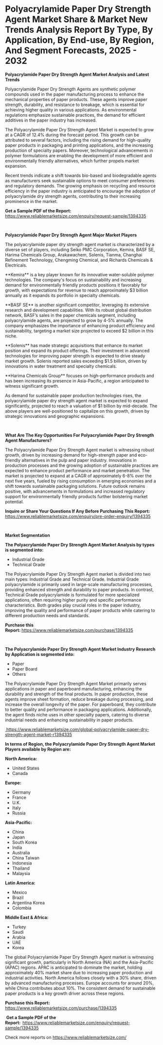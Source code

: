 <p><h1>Polyacrylamide Paper Dry Strength Agent Market Share & Market New Trends Analysis Report By Type, By Application, By End-use, By Region, And Segment Forecasts, 2025 - 2032</h1></p><p><strong>Polyacrylamide Paper Dry Strength Agent Market Analysis and Latest Trends</strong></p>
<p><p>Polyacrylamide Paper Dry Strength Agents are synthetic polymer compounds used in the paper manufacturing process to enhance the mechanical properties of paper products. These agents improve paper strength, durability, and resistance to breakage, which is essential for achieving higher quality in various applications. As environmental regulations emphasize sustainable practices, the demand for efficient additives in the paper industry has increased.</p><p>The Polyacrylamide Paper Dry Strength Agent Market is expected to grow at a CAGR of 12.4% during the forecast period. This growth can be attributed to several factors, including the rising demand for high-quality paper products in packaging and printing applications, and the increasing production of specialty papers. Moreover, technological advancements in polymer formulations are enabling the development of more efficient and environmentally friendly alternatives, which further propels market expansion.</p><p>Recent trends indicate a shift towards bio-based and biodegradable agents as manufacturers seek sustainable options to meet consumer preferences and regulatory demands. The growing emphasis on recycling and resource efficiency in the paper industry is anticipated to encourage the adoption of polyacrylamide dry strength agents, contributing to their increasing prominence in the market.</p></p>
<p><strong>Get a Sample PDF of the Report:&nbsp;</strong> <a href="https://www.reliablemarketsize.com/enquiry/request-sample/1394335?utm_campaign=3365&utm_medium=2&utm_source=Github&utm_content=ia&utm_term=22032025&utm_id=polyacrylamide-paper-dry-strength-agent">https://www.reliablemarketsize.com/enquiry/request-sample/1394335</a></p>
<p>&nbsp;</p>
<p><strong>Polyacrylamide Paper Dry Strength Agent Major Market Players</strong></p>
<p><p>The polyacrylamide paper dry strength agent market is characterized by a diverse set of players, including Seiko PMC Corporation, Kemira, BASF SE, Harima Chemicals Group, Arakawachem, Solenis, Tianma, Changhai Refinement Technology, Chengming Chemical, and Richards Chemicals & Electricals. </p><p>**Kemira** is a key player known for its innovative water-soluble polymer technologies. The company's focus on sustainability and increasing demand for environmentally friendly products positions it favorably for growth, with expectations for revenue to reach approximately $3 billion annually as it expands its portfolio in specialty chemicals.</p><p>**BASF SE** is another significant competitor, leveraging its extensive research and development capabilities. With its robust global distribution network, BASF’s sales in the paper chemicals segment, including polyacrylamide agents, are projected to grow by 4-5% annually. The company emphasizes the importance of enhancing product efficiency and sustainability, targeting a market size projected to exceed $2 billion in this niche.</p><p>**Solenis** has made strategic acquisitions that enhance its market position and expand its product offerings. Their investment in advanced technologies for improving paper strength is expected to drive steady market growth. Solenis reported sales exceeding $1.5 billion, driven by innovations in water treatment and specialty chemicals.</p><p>**Harima Chemicals Group** focuses on high-performance products and has been increasing its presence in Asia-Pacific, a region anticipated to witness significant growth. </p><p>As demand for sustainable paper production technologies rises, the polyacrylamide paper dry strength agent market is expected to expand significantly, projected to reach a valuation of $1 billion by mid-decade. The above players are well-positioned to capitalize on this growth, driven by strategic innovations and geographic expansions.</p></p>
<p>&nbsp;</p>
<p><strong>What Are The Key Opportunities For Polyacrylamide Paper Dry Strength Agent Manufacturers?</strong></p>
<p><p>The Polyacrylamide Paper Dry Strength Agent market is witnessing robust growth, driven by increasing demand for high-strength paper and eco-friendly alternatives in the pulp and paper industry. Innovations in production processes and the growing adoption of sustainable practices are expected to enhance product performance and market penetration. The market is projected to expand at a CAGR of approximately 6-8% over the next five years, fueled by rising consumption in emerging economies and a shift towards sustainable packaging solutions. Future outlook remains positive, with advancements in formulations and increased regulatory support for environmentally friendly products further bolstering market potential.</p></p>
<p><strong>Inquire or Share Your Questions If Any Before Purchasing This Report:</strong> <a href="https://www.reliablemarketsize.com/enquiry/pre-order-enquiry/1394335?utm_campaign=3365&utm_medium=2&utm_source=Github&utm_content=ia&utm_term=22032025&utm_id=polyacrylamide-paper-dry-strength-agent">https://www.reliablemarketsize.com/enquiry/pre-order-enquiry/1394335</a></p>
<p>&nbsp;</p>
<p><strong>Market Segmentation</strong></p>
<p><strong>The Polyacrylamide Paper Dry Strength Agent Market Analysis by types is segmented into:</strong></p>
<p><ul><li>Industrial Grade</li><li>Technical Grade</li></ul></p>
<p><p>The Polyacrylamide Paper Dry Strength Agent market is divided into two main types: Industrial Grade and Technical Grade. Industrial Grade polyacrylamide is primarily used in large-scale manufacturing processes, providing enhanced strength and durability to paper products. In contrast, Technical Grade polyacrylamide is formulated for more specialized applications, often requiring higher purity and specific performance characteristics. Both grades play crucial roles in the paper industry, improving the quality and performance of paper products while catering to different production needs and standards.</p></p>
<p><strong>Purchase this Report:&nbsp;</strong><a href="https://www.reliablemarketsize.com/purchase/1394335?utm_campaign=3365&utm_medium=2&utm_source=Github&utm_content=ia&utm_term=22032025&utm_id=polyacrylamide-paper-dry-strength-agent">https://www.reliablemarketsize.com/purchase/1394335</a></p>
<p>&nbsp;</p>
<p><strong>The Polyacrylamide Paper Dry Strength Agent Market Industry Research by Application is segmented into:</strong></p>
<p><ul><li>Paper</li><li>Paper Board</li><li>Others</li></ul></p>
<p><p>The Polyacrylamide Paper Dry Strength Agent Market primarily serves applications in paper and paperboard manufacturing, enhancing the durability and strength of the final products. In paper production, these agents improve sheet formation, reduce breakage during processing, and increase the overall longevity of the paper. For paperboard, they contribute to better quality and performance in packaging applications. Additionally, the agent finds niche uses in other specialty papers, catering to diverse industrial needs and enhancing sustainability in paper products.</p></p>
<p><a href="https://www.reliablemarketsize.com/global-polyacrylamide-paper-dry-strength-agent-market-r1394335?utm_campaign=3365&utm_medium=2&utm_source=Github&utm_content=ia&utm_term=22032025&utm_id=polyacrylamide-paper-dry-strength-agent">&nbsp;https://www.reliablemarketsize.com/global-polyacrylamide-paper-dry-strength-agent-market-r1394335</a></p>
<p><strong>In terms of Region, the Polyacrylamide Paper Dry Strength Agent Market Players available by Region are:</strong></p>
<p>
    <p> <strong> North America: </strong>
        <ul>
            <li>United States</li>
            <li>Canada</li>
        </ul>
        </p> 
    <p> <strong> Europe: </strong>
        <ul>
            <li>Germany</li>
            <li>France</li>
            <li>U.K.</li>
            <li>Italy</li>
            <li>Russia</li>
        </ul>
        </p> 
    <p> <strong> Asia-Pacific: </strong>
        <ul>
            <li>China</li>
            <li>Japan</li>
            <li>South Korea</li>
            <li>India</li>
            <li>Australia</li>
            <li>China Taiwan</li>
            <li>Indonesia</li>
            <li>Thailand</li>
            <li>Malaysia</li>
        </ul>
        </p> 
    <p> <strong> Latin America: </strong>
        <ul>
            <li>Mexico</li>
            <li>Brazil</li>
            <li>Argentina Korea</li>
            <li>Colombia</li>
        </ul>
        </p> 
    <p> <strong> Middle East & Africa: </strong>
        <ul>
            <li>Turkey</li>
            <li>Saudi</li>
            <li>Arabia</li>
            <li>UAE</li>
            <li>Korea</li>
        </ul>
    </p>
    </p>
<p><p>The global Polyacrylamide Paper Dry Strength Agent market is witnessing significant growth, particularly in North America (NA) and the Asia-Pacific (APAC) regions. APAC is anticipated to dominate the market, holding approximately 40% market share due to increasing paper production and industrial activities. North America follows closely with a 30% share, driven by advanced manufacturing processes. Europe accounts for around 20%, while China contributes about 10%. The consistent demand for sustainable paper products is a key growth driver across these regions.</p></p>
<p><strong>Purchase this Report: </strong><a href="https://www.reliablemarketsize.com/purchase/1394335?utm_campaign=3365&utm_medium=2&utm_source=Github&utm_content=ia&utm_term=22032025&utm_id=polyacrylamide-paper-dry-strength-agent">https://www.reliablemarketsize.com/purchase/1394335</a></p>
<p>&nbsp;<strong>Get a Sample PDF of the Report:&nbsp;&nbsp;</strong><a href="https://www.reliablemarketsize.com/enquiry/request-sample/1394335?utm_campaign=3365&utm_medium=2&utm_source=Github&utm_content=ia&utm_term=22032025&utm_id=polyacrylamide-paper-dry-strength-agent">https://www.reliablemarketsize.com/enquiry/request-sample/1394335</a></p>
<p><strong></strong></p>
<p>Check more reports on <a href="https://www.reliablemarketsize.com/?utm_campaign=3365&utm_medium=2&utm_source=Github&utm_content=ia&utm_term=22032025&utm_id=polyacrylamide-paper-dry-strength-agent">https://www.reliablemarketsize.com/</a></p>